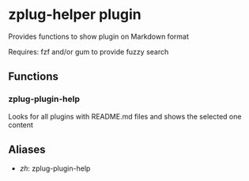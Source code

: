  # zplug-helper plugin

 Provides functions to show plugin on Markdown format

 Requires: fzf and/or gum to provide fuzzy search


## Functions

### zplug-plugin-help 
   Looks for all plugins with README.md files and shows the selected one content


## Aliases

* *zh*: zplug-plugin-help
